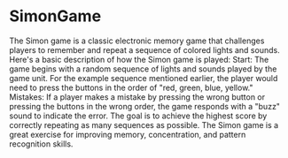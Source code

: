 # SimonGame
The Simon game is a classic electronic memory game that challenges players to remember and repeat a sequence of colored lights and sounds.
Here's a basic description of how the Simon game is played: Start: The game begins with a random sequence of lights and sounds played by the game unit.
For the example sequence mentioned earlier, the player would need to press the buttons in the order of "red, green, blue, yellow."
Mistakes: If a player makes a mistake by pressing the wrong button or pressing the buttons in the wrong order, the game responds with a "buzz" sound to indicate the error.
The goal is to achieve the highest score by correctly repeating as many sequences as possible.
The Simon game is a great exercise for improving memory, concentration, and pattern recognition skills.
